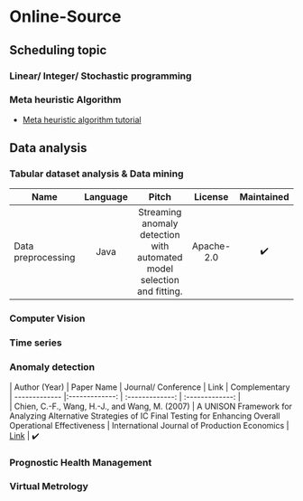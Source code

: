 # Online-Source

## Scheduling topic

### Linear/ Integer/ Stochastic programming


### Meta heuristic Algorithm
- [Meta heuristic algorithm tutorial](https://github.com/PO-LAB/Intelligent-Manufacturing-Systems)



## Data analysis


### Tabular dataset analysis & Data mining

| Name          | Language       | Pitch     | License | Maintained
| ------------- |:-------------: | :-------------: |  :-------------:  |  :-------------:     
| Data preprocessing | Java | Streaming anomaly detection with automated model selection and fitting. | Apache-2.0 | :heavy_check_mark:

### Computer Vision


### Time series


### Anomaly detection

| Author (Year)         |    Paper Name   |    Journal/ Conference |    Link  |  Complementary
| ------------- |:-------------: | :-------------: |  :-------------:  |       
| Chien, C.-F., Wang, H.-J., and Wang, M. (2007) | A UNISON Framework for Analyzing Alternative Strategies of IC Final Testing for Enhancing Overall Operational Effectiveness | International Journal of Production Economics | [Link](https://reader.elsevier.com/reader/sd/pii/S0925527306002374?token=C68869B6F8922527F64E3E123697FDC7B5461DECC4B39D15B92CAA7F225F794168CDD1CE01B24AF95CF05AC2F6A14FD2&originRegion=us-east-1&originCreation=20220824114326) | :heavy_check_mark:

### Prognostic Health Management


### Virtual Metrology

